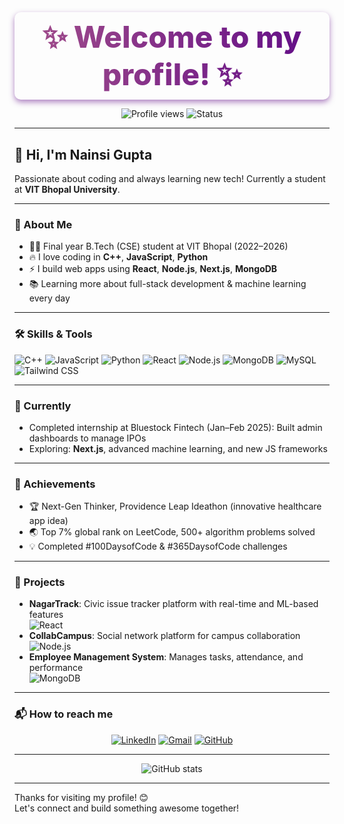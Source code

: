 <!-- Colorful Gradient Header Banner -->
<h1 align="center" style="
  background: linear-gradient(90deg, #a4508b, #5f0a87);
  -webkit-background-clip: text;
  -webkit-text-fill-color: transparent;
  font-weight: 800;
  font-size: 3rem;
  padding: 10px 0;
  margin-bottom: 10px;
  border-radius: 10px;
  box-shadow: 0 4px 10px rgba(95, 10, 135, 0.5);
  ">
  ✨ Welcome to my profile! ✨
</h1>

<p align="center">
  <img src="https://img.shields.io/static/v1?label=Profile%20views&message=1,234&color=6A5ACD&style=flat-square" alt="Profile views" />
  <img src="https://img.shields.io/badge/Status-Available%20for%20Work-brightgreen?style=flat-square" alt="Status" />
</p>

---

## 👋 Hi, I'm Nainsi Gupta

Passionate about coding and always learning new tech! Currently a student at **VIT Bhopal University**.

---

### 🚀 About Me
- 🧑‍🎓 Final year B.Tech (CSE) student at VIT Bhopal (2022–2026)
- 🔥 I love coding in **C++**, **JavaScript**, **Python**
- ⚡ I build web apps using **React**, **Node.js**, **Next.js**, **MongoDB**
- 📚 Learning more about full-stack development & machine learning every day

---

### 🛠️ Skills & Tools

![C++](https://img.shields.io/badge/C++-00599C?logo=c%2b%2b&logoColor=white)
![JavaScript](https://img.shields.io/badge/JavaScript-F7DF1E?logo=javascript&logoColor=black)
![Python](https://img.shields.io/badge/Python-3776AB?logo=python&logoColor=white)
![React](https://img.shields.io/badge/React-20232A?logo=react&logoColor=61DAFB)
![Node.js](https://img.shields.io/badge/Node.js-339933?logo=node-dot-js&logoColor=white)
![MongoDB](https://img.shields.io/badge/MongoDB-47A248?logo=mongodb&logoColor=white)
![MySQL](https://img.shields.io/badge/MySQL-4479A1?logo=mysql&logoColor=white)
![Tailwind CSS](https://img.shields.io/badge/TailwindCSS-06B6D4?logo=tailwindcss&logoColor=white)

---

### 🌱 Currently
- Completed internship at Bluestock Fintech (Jan–Feb 2025): Built admin dashboards to manage IPOs  
- Exploring: **Next.js**, advanced machine learning, and new JS frameworks

---

### 🌟 Achievements
- 🏆 Next-Gen Thinker, Providence Leap Ideathon (innovative healthcare app idea)
- 🌏 Top 7% global rank on LeetCode, 500+ algorithm problems solved
- 💡 Completed #100DaysofCode & #365DaysofCode challenges

---

### 🧩 Projects

- **NagarTrack**: Civic issue tracker platform with real-time and ML-based features  
  ![React](https://img.shields.io/badge/-React-blue?logo=react)
- **CollabCampus**: Social network platform for campus collaboration  
  ![Node.js](https://img.shields.io/badge/-Node.js-green?logo=node.js)
- **Employee Management System**: Manages tasks, attendance, and performance  
  ![MongoDB](https://img.shields.io/badge/-MongoDB-47A248?logo=mongodb)

---

### 📬 How to reach me

<p align="center">
  <a href="https://linkedin.com/in/nainsi-gupta"><img src="https://img.shields.io/badge/LinkedIn-blue?logo=linkedin&style=for-the-badge" alt="LinkedIn" /></a>
  <a href="mailto:nainsigupta438@gmail.com"><img src="https://img.shields.io/badge/Gmail-red?logo=gmail&style=for-the-badge" alt="Gmail" /></a>
  <a href="https://github.com/Nainsi-6"><img src="https://img.shields.io/badge/GitHub-181717?logo=github&style=for-the-badge" alt="GitHub" /></a>
</p>

---

<p align="center">
  <img src="https://github-readme-stats.vercel.app/api?username=Nainsi-6&show_icons=true&theme=radical" alt="GitHub stats" />
</p>

---

Thanks for visiting my profile! 😊  
Let's connect and build something awesome together!



